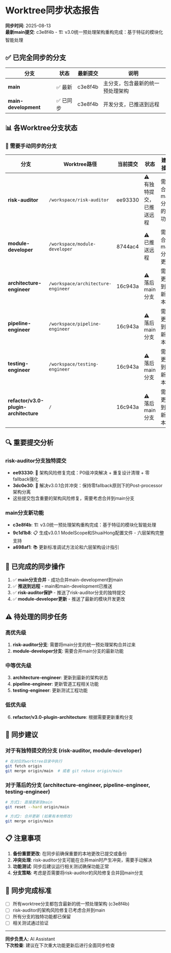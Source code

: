 # Worktree同步状态报告

**同步时间**: 2025-08-13  
**最新main提交**: c3e8f4b - 🏗️ v3.0统一预处理架构重构完成：基于特征的模块化智能处理  

## ✅ 已完全同步的分支

| 分支 | 状态 | 最新提交 | 说明 |
|------|------|----------|------|
| **main** | ✅ 最新 | c3e8f4b | 主分支，包含最新的统一预处理架构 |
| **main-development** | ✅ 已同步 | c3e8f4b | 开发分支，已推送到远程 |

## 📊 各Worktree分支状态

### 🔄 需要手动同步的分支

| 分支 | Worktree路径 | 当前提交 | 状态 | 建议操作 |
|------|-------------|----------|------|----------|
| **risk-auditor** | `/workspace/risk-auditor` | ee93330 | ⚠️ 有独特提交，已推送远程 | 需要合并main分支的新功能 |
| **module-developer** | `/workspace/module-developer` | 8744ac4 | ⚠️ 已推送远程 | 需要合并main分支更新 |
| **architecture-engineer** | `/workspace/architecture-engineer` | 16c943a | ⚠️ 落后main分支 | 需要更新到最新版本 |
| **pipeline-engineer** | `/workspace/pipeline-engineer` | 16c943a | ⚠️ 落后main分支 | 需要更新到最新版本 |
| **testing-engineer** | `/workspace/testing-engineer` | 16c943a | ⚠️ 落后main分支 | 需要更新到最新版本 |
| **refactor/v3.0-plugin-architecture** | `/` | 16c943a | ⚠️ 落后main分支 | 需要更新到最新版本 |

## 🔍 重要提交分析

### risk-auditor分支独特提交
- **ee93330**: 🚀 架构风险修复完成：P0级冲突解决 + 重复设计清理 + 零fallback强化
- **3dc0e30**: 🔧 解决v3.0.1合并冲突：保持零fallback原则下的Post-processor架构分离
- 这些提交包含重要的架构风险修复，需要考虑合并到main分支

### main分支新功能
- **c3e8f4b**: 🏗️ v3.0统一预处理架构重构完成：基于特征的模块化智能处理
- **9c1d1b8**: 📋 生成v3.0.1 ModelScope和ShuaiHong配置文件 - 六层架构完整支持
- **a698af1**: 📚 更新标准调试方法论和六层架构设计指引

## 🚀 已完成的同步操作

1. ✅ **main分支合并** - 成功合并main-development到main
2. ✅ **推送到远程** - main和main-development已推送
3. ✅ **risk-auditor保护** - 推送了risk-auditor分支的独特提交
4. ✅ **module-developer更新** - 推送了最新的模块开发更改

## ⚠️ 待处理的同步任务

### 高优先级
1. **risk-auditor分支**: 需要将main分支的统一预处理架构合并过来
2. **module-developer分支**: 需要合并main分支的最新功能

### 中等优先级  
3. **architecture-engineer**: 更新到最新的架构状态
4. **pipeline-engineer**: 更新管道工程相关功能
5. **testing-engineer**: 更新测试工程功能

### 低优先级
6. **refactor/v3.0-plugin-architecture**: 根据需要更新重构分支

## 🔧 同步建议

### 对于有独特提交的分支 (risk-auditor, module-developer)
```bash
# 在对应的worktree目录中执行
git fetch origin
git merge origin/main  # 或者 git rebase origin/main
```

### 对于落后的分支 (architecture-engineer, pipeline-engineer, testing-engineer)
```bash
# 方式1: 直接更新到main
git reset --hard origin/main

# 方式2: 合并更新 (如果有本地修改)
git merge origin/main
```

## 📋 注意事项

1. **备份重要更改**: 在同步前确保重要的本地更改已提交或备份
2. **冲突处理**: risk-auditor分支可能在合并main时产生冲突，需要手动解决
3. **功能测试**: 同步后建议运行相关测试确保功能正常
4. **分支策略**: 考虑是否需要将risk-auditor的风险修复合并回main分支

## 🎯 同步完成标准

- [ ] 所有worktree分支都包含最新的统一预处理架构 (c3e8f4b)
- [ ] risk-auditor的架构风险修复已考虑合并到main
- [ ] 所有分支的独特功能都已保留
- [ ] 相关测试通过验证

---
**同步负责人**: AI Assistant  
**下次检查**: 建议在下次重大功能更新后进行全面同步检查